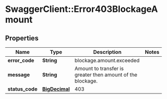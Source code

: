 # SwaggerClient::Error403BlockageAmount

## Properties
Name | Type | Description | Notes
------------ | ------------- | ------------- | -------------
**error_code** | **String** | blockage.amount.exceeded | 
**message** | **String** | Amount to transfer is greater then amount of the blockage. | 
**status_code** | [**BigDecimal**](BigDecimal.md) | 403 | 

